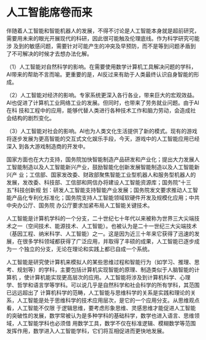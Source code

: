 #    人工智能席卷而来
伴随着人工智能和智能机器人的发展，不得不讨论是人工智能本身就是超前研究，需要用未来的眼光开展现代的科研，因此很可能触及伦理底线。作为科学研究可能涉
及到的敏感问题，需要针对可能产生的冲突及早预防，而不是等到问题矛盾到了不可解决的时候才去想办法化解。

（1）人工智能对自然科学的影响。在需要使用数学计算机工具解决问题的学科，AI带来的帮助不言而喻。更重要的是，AI反过来有助于人类最终认识自身智能的形成。

（2）人工智能对经济的影响。专家系统更深入各行各业，带来巨大的宏观效益。AI也促进了计算机工业网络工业的发展。但同时，也带来了劳务就业问题。由于AI在科
技和工程中的应用，能够代替人类进行各种技术工作和脑力劳动，会造成社会结构的剧烈变化。

（3）人工智能对社会的影响。AI也为人类文化生活提供了新的模式。现有的游戏将逐步发展为更高智能的交互式文化娱乐手段，今天，游戏中的人工智能应用已经深入
到各大游戏制造商的开发中。

国家方面也在大力支持，国务院加快智能制造产品研发和产业化；提出大力发展人工智能制造以及人工智能新兴产业，鼓励智能化创新发展智能制造以及人工智能新兴产
业；工信部、国家发改委、财政部聚焦智能工业型机器人和服务型机器人的发展，发改委、科技部、工信部和网信办将建设人工智能资源库；国务院“十三五”科技创新规
划：研发人工智能支持智能产业发展；国务院发文要求推动人工智能产品化专利化标准化；国务院支持人工智能领域软硬件开发及规模化应用；中共中央办公厅、国务院
办公厅要求加紧布局人工智能关键技术。

人工智能是计算机学科的一个分支，二十世纪七十年代以来被称为世界三大尖端技术之一（空间技术、能源技术、人工智能）。也被认为是二十一世纪三大尖端技术
（基因工程、纳米科学、人工智能）之一。这是因为近三十年来它获得了迅速的发展，在很多学科领域都获得了广泛应用，并取得了丰硕的成果，人工智能已逐步成为一
个独立的分支，无论在理论和实践上都已自成一个系统。

人工智能是研究使计算机来模拟人的某些思维过程和智能行为（如学习、推理、思考、规划等）的学科，主要包括计算机实现智能的原理、制造类似于人脑智能的计算机
，使计算机能实现更高层次的应用。人工智能将涉及到计算机科学、心理学、哲学和语言学等学科。可以说几乎是自然科学和社会科学的所有学科，其范围已远远超出了
计算机科学的范畴，人工智能与思维科学的关系是实践和理论的关系，人工智能是处于思维科学的技术应用层次，是它的一个应用分支。从思维观点看，人工智能不仅限
于逻辑思维，要考虑形象思维、灵感思维才能促进人工智能的突破性的发展，数学常被认为是多种学科的基础科学，数学也进入语言、思维领域，人工智能学科也必须借
用数学工具，数学不仅在标准逻辑、模糊数学等范围发挥作用，数学进入人工智能学科，它们将互相促进而更快地发展。


